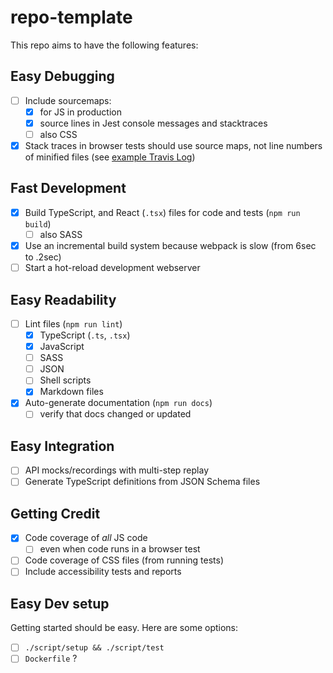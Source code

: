 # repo-template

This repo aims to have the following features:

## Easy Debugging

- [ ] Include sourcemaps:
  - [x] for JS in production
  - [x] source lines in Jest console messages and stacktraces
  - [ ] also CSS
- [x] Stack traces in browser tests should use source maps,
    not line numbers of minified files (see [example Travis Log][sm-exn])

## Fast Development

- [x] Build TypeScript, and React (`.tsx`) files for code and tests (`npm run build`)
  - [ ] also SASS
- [x] Use an incremental build system because webpack is slow (from 6sec to .2sec)
- [ ] Start a hot-reload development webserver

## Easy Readability

- [ ] Lint files (`npm run lint`)
  - [x] TypeScript (`.ts`, `.tsx`)
  - [x] JavaScript
  - [ ] SASS
  - [ ] JSON
  - [ ] Shell scripts
  - [x] Markdown files
- [x] Auto-generate documentation (`npm run docs`)
  - [ ] verify that docs changed or updated

## Easy Integration

- [ ] API mocks/recordings with multi-step replay
- [ ] Generate TypeScript definitions from JSON Schema files

## Getting Credit

- [x] Code coverage of _all_ JS code
  - [ ] even when code runs in a browser test
- [ ] Code coverage of CSS files (from running tests)
- [ ] Include accessibility tests and reports

## Easy Dev setup

Getting started should be easy. Here are some options:

- [ ] `./script/setup && ./script/test`
- [ ] `Dockerfile` ?

[sm-exn]:https://travis-ci.org/philschatz/repo-template/builds/431628513#L492